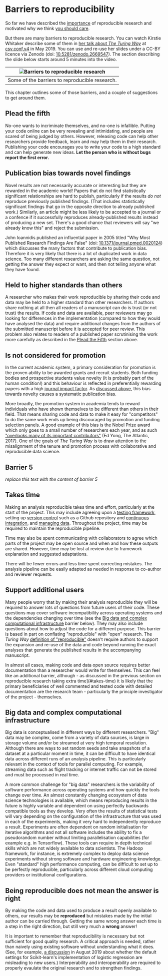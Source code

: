 # Barriers to reproducibility

So far we have described the [importance](../01/importantforscience) of reproducible research and motivated why we think [you should care](../02/whycare).

But there are many barriers to reproducible research.
You can watch Kirstie Whitaker describe some of them in [her talk about _The Turing Way_](https://youtu.be/wZeoZaIV0VE?t=312) at [csv,conf,v4](https://csvconf.com/2019) in May 2019.
You can use and re-use her slides under a CC-BY licence via Zenodo (doi: [10.5281/zenodo.2669547](https://doi.org/10.5281/zenodo.2669547)).
The section describing the slide below starts around 5 minutes into the video.

| ![Barriers to reproducible research](../../figures/reproducibility/barriers.png) |
| -------------------------------------------------------------------------------------------------------- |
|  Some of the barriers to reproducible research. |

This chapter outlines some of those barriers, and a couple of suggestions to get around them.

## Plead the fifth

No-one wants to incriminate themselves, and no-one is infallible. Putting your code online can be very revealing and intimidating, and people are scared of being judged by others. However, releasing code can help other researchers provide feedback, learn and may help them in their research. Publishing your code encourages you to write your code to a high standard and can help generate new ideas. **Let the person who is without bugs report the first error.**

## Publication bias towards novel findings

Novel results are not necessarily accurate or interesting but they are rewarded in the academic world!
Papers that do not find statistically significant relationships are hard to publish, particularly if the results *do not* reproduce previously published findings.
(That includes statistically significant findings that go in the opposite direction to already published work.)
Similarly, an article might be less likely to be accepted to a journal or a confence if it successfully reproduces already-published results instead of producing a new set.
There's a good chance that reviewers will say "we already know this" and reject the submission.

John Ioannidis published an influential paper in 2005 titled "Why Most Published Research Findings Are False" (doi: [10.1371/journal.pmed.0020124](https://doi.org/10.1371/journal.pmed.0020124)) which discusses the many factors that contribute to publication bias.
Therefore it is very likely that there is a lot of duplicated work in data science.
Too many different researchers are asking the same question, not getting the answer they expect or want, and then not telling anyone what they have found.

## Held to higher standards than others

A researcher who makes their work reproducible by sharing their code and data may be held to a higher standard than other researchers.
If authors share nothing at all then all readers of a manuscript can do is trust (or not trust) the results.
If code and data are available, peer reviewers may go looking for differences in the implementation (compared to how they would have analysed the data) and require additional changes from the authors of the submitted manuscript before it is accepted for peer review.
This problem also relates to readers of a published paper scrutinising the work more carefully as described in the [Plead the Fifth](#plead-the-fifth) section above.

## Is not considered for promotion

In the current academic system, a primary consideration for promotion is the proven ability to be awarded grants and recruit students.
Both funding bodies and prospective students value novelty (it is probably part of the human condition!) and this behaviour is reflected in preferentially rewarding papers with a high [journal impact factor](https://en.wikipedia.org/wiki/Impact_factor).
As [discussed above](#publication-bias), this bias towards novelty causes a systematic publication bias.

More broadly, the promotion system in academia tends to reward individuals who have shown themselves to be different than others in their field.
That means sharing code and data to make it easy for "competitors" to do the same work ends up being discouraged by promotion and funding selection panels.
A good example of this bias is the Nobel Prize award which only goes to a small number of researchers each year, and as such ["overlooks many of its important contributors"](https://www.theatlantic.com/science/archive/2017/10/the-absurdity-of-the-nobel-prizes-in-science/541863/) (Ed Yong, The Atlantic, 2017).
One of the goals of _The Turing Way_ is to draw attention to the misalignment of the tenure and promotion process with collaborative and reproducible data science.

## Barrier 5

*replace this text with the content of barrier 5*

## Takes time

Making an analysis reproducible takes time and effort, particularly at the start of the project.
This may include agreeing upon a [testing framework](.../../testing/testing), setting up [version control](../../version_control) such as a Github repository and [continuous integration](../../continuous_integration/continuous_integration), and [managing data](../../rdm/rdm.html).
Throughout the project, time may be required to maintain the reproducible pipeline.

Time may also be spent communicating with collaborators to agree which parts of the project may be open source and when and how these outputs are shared.
However, time may be lost at review due to framework explanation and suggested adaptations.

There will be fewer errors and less time spent correcting mistakes.
The analysis pipeline can be easily adapted as needed in response to co-author and reviewer requests.


## Support additional users

Many people worry that by making their analysis reproducible they will be required to answer lots of questions from future users of their code.
These questions may cover software incompatibility across operating systems and the dependencies changing over time (see the [Big data and complex computational infrastructure](#big-data-and-complex-computational-infrastructure) barrier below).
They may also include questions about how to adjust the code for a different purpose.
This barrier is based in part on conflating "reproducible" with "open" research.
The _Turing Way_ [definition of "reproducible"](../03/definitions) doesn't require authors to support the expansion and re-use of the data and code beyond running the exact analyses that generate the published results in the accompanying manuscript.

In almost all cases, making code and data open source requires better documentation than a researcher would write for themselves.
This can feel like an additional barrier, although - as discussed in the previous section on reproducible research taking extra time](#takes-time) it is likely that the primary beneficiaries of well commented and tested code with detailed documentation are the research team - particularly the principle investigator of the project - themselves.

## Big data and complex computational infrastructure

Big data is conceptualised in different ways by different researchers.
"Big" data may be complex, come from a variety of data sources, is large in storage volume and/or be streamed at very high temporal resolution.
Although there are ways to set random seeds and take snapshots of a dataset at a particular moment in time, it can be difficult to have identical data across different runs of an analysis pipeline.
This is particularly relevant in the context of tools for parallel computing.
For example, streaming data such as flight tracking or internet traffic can not be stored and must be processed in real time.

A more common challenge for "big data" researchers is the variability of software performance across operating systems and how quickly the tools change over time.
An almost constantly changing ecosystem of data science technologies is available, which means reproducing results in the future is highly variable and dependent on using perfectly backwards compatible tools as they develop.
Very often the results of statistical tests will vary depending on the configuration of the infrastructure that was used in each of the experiments, making it very hard to independently reproduce a result.
Experiments are often dependent on random initialisation for iterative algorithms and not all software includes the ability to fix a pseudorandom number without limiting parallelisation capabilities (for example  e.g. in Tensorflow).
These tools can require in depth technical skills which are not widely available to data scientists.
The Hadoop framework, for instance, is extremely complex to deploy data science experiments without strong software and hardware engineering knowledge.
Even "standard" high performance computing, can be difficult to set up to be perfectly reproducible, particularly across different cloud computing providers or institutional configurations.

## Being reproducible does not mean the answer is right

By making the code and data used to produce a result openly available to others, our results may be **reproduced** but mistakes made by the initial author can be carried through.
Getting the same wrong answer each time is a step in the right direction, but still very much a **wrong** answer!

It is important to remember that reproducibility is necessary but not sufficient for good quality research.
A critical approach is needed, rather than naively using existing software without understanding what it does.
(See, for example, [a discussion](https://ryxcommar.com/2019/08/30/scikit-learns-defaults-are-wrong) in August 2019 about whether the default settings for Scikit-learn's implementation of logistic regression are misleading to new users.)
Interperability and interoperability are required to properly evaulate the original research and to strengthen findings.
